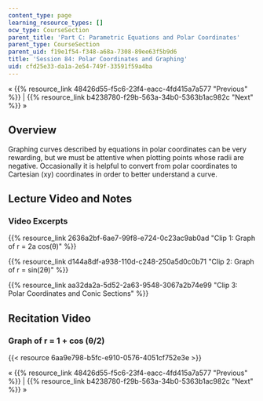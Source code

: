 ```yaml
---
content_type: page
learning_resource_types: []
ocw_type: CourseSection
parent_title: 'Part C: Parametric Equations and Polar Coordinates'
parent_type: CourseSection
parent_uid: f19e1f54-f348-a68a-7308-89ee63f5b9d6
title: 'Session 84: Polar Coordinates and Graphing'
uid: cfd25e33-da1a-2e54-749f-33591f59a4ba
---
```


« {{% resource_link 48426d55-f5c6-23f4-eacc-4fd415a7a577 "Previous" %}} | {{% resource_link b4238780-f29b-563a-34b0-5363b1ac982c "Next" %}} »

Overview
--------

Graphing curves described by equations in polar coordinates can be very rewarding, but we must be attentive when plotting points whose radii are negative. Occasionally it is helpful to convert from polar coordinates to Cartesian (xy) coordinates in order to better understand a curve.

Lecture Video and Notes
-----------------------

### Video Excerpts

{{% resource_link 2636a2bf-6ae7-99f8-e724-0c23ac9ab0ad "Clip 1: Graph of r = 2a cos(θ)" %}}

{{% resource_link d144a8df-a938-110d-c248-250a5d0c0b71 "Clip 2: Graph of r = sin(2θ)" %}}

{{% resource_link aa32da2a-5d52-2a63-9548-3067a2b74e99 "Clip 3: Polar Coordinates and Conic Sections" %}}

Recitation Video
----------------

### Graph of r = 1 + cos (θ/2)

{{< resource 6aa9e798-b5fc-e910-0576-4051cf752e3e >}}

« {{% resource_link 48426d55-f5c6-23f4-eacc-4fd415a7a577 "Previous" %}} | {{% resource_link b4238780-f29b-563a-34b0-5363b1ac982c "Next" %}} »